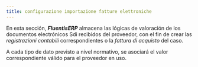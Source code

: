 ```yaml
---
title: configurazione importazione fatture elettroniche
---
```


En esta sección, ***FluentisERP*** almacena las lógicas de valoración de los documentos electrónicos Sdi recibidos del proveedor, con el fin de crear las *registrazioni contabili* correspondientes o la *fattura di acquisto* del caso.

A cada tipo de dato previsto a nivel normativo, se asociará el valor correspondiente válido para el proveedor en uso.